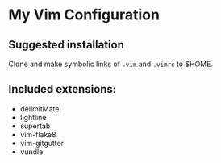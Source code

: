 # My Vim Configuration

## Suggested installation
Clone and make symbolic links of `.vim` and `.vimrc` to $HOME.

## Included extensions:
- delimitMate
- lightline
- supertab
- vim-flake8
- vim-gitgutter
- vundle
